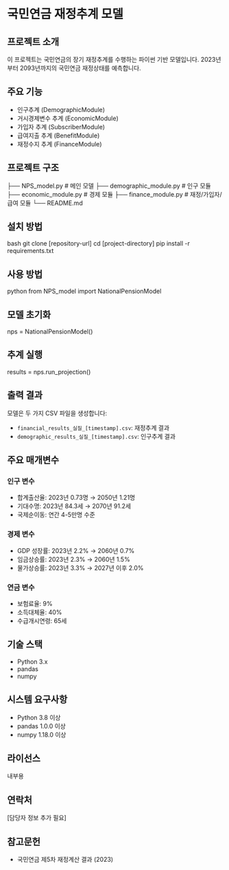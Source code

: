 # 국민연금 재정추계 모델

## 프로젝트 소개
이 프로젝트는 국민연금의 장기 재정추계를 수행하는 파이썬 기반 모델입니다. 2023년부터 2093년까지의 국민연금 재정상태를 예측합니다.

## 주요 기능
- 인구추계 (DemographicModule)
- 거시경제변수 추계 (EconomicModule)
- 가입자 추계 (SubscriberModule)
- 급여지출 추계 (BenefitModule)
- 재정수지 추계 (FinanceModule)


## 프로젝트 구조
├── NPS_model.py # 메인 모델
├── demographic_module.py # 인구 모듈
├── economic_module.py # 경제 모듈
├── finance_module.py # 재정/가입자/급여 모듈
└── README.md
## 설치 방법
bash
git clone [repository-url]
cd [project-directory]
pip install -r requirements.txt
## 사용 방법
python
from NPS_model import NationalPensionModel

## 모델 초기화
nps = NationalPensionModel()
## 추계 실행
results = nps.run_projection()


## 출력 결과
모델은 두 가지 CSV 파일을 생성합니다:
- `financial_results_실질_[timestamp].csv`: 재정추계 결과
- `demographic_results_실질_[timestamp].csv`: 인구추계 결과

## 주요 매개변수
### 인구 변수
- 합계출산율: 2023년 0.73명 → 2050년 1.21명
- 기대수명: 2023년 84.3세 → 2070년 91.2세
- 국제순이동: 연간 4-5만명 수준

### 경제 변수
- GDP 성장률: 2023년 2.2% → 2060년 0.7%
- 임금상승률: 2023년 2.3% → 2060년 1.5%
- 물가상승률: 2023년 3.3% → 2027년 이후 2.0%

### 연금 변수
- 보험료율: 9%
- 소득대체율: 40%
- 수급개시연령: 65세

## 기술 스택
- Python 3.x
- pandas
- numpy

## 시스템 요구사항
- Python 3.8 이상
- pandas 1.0.0 이상
- numpy 1.18.0 이상

## 라이선스
내부용

## 연락처
[담당자 정보 추가 필요]

## 참고문헌
- 국민연금 제5차 재정계산 결과 (2023)
